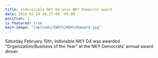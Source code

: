 ```yaml
---
title: Indivisible NKY D4 wins NKY Democrat award
date: 2018-02-19 20:27:00 -05:00
position: 1
is featured: true
main-image: "/uploads/INKY%20D4%20award.jpg"
---
```


Saturday February 10th, Indivisible NKY D4 was awarded "Organization/Business of the Year" at the NKY Democrats' annual award dinner.